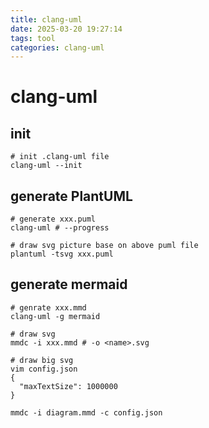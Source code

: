 ```yaml
---
title: clang-uml
date: 2025-03-20 19:27:14
tags: tool
categories: clang-uml
---
```


# clang-uml

## init

```shell
# init .clang-uml file
clang-uml --init
```

## generate PlantUML

```shell
# generate xxx.puml 
clang-uml # --progress

# draw svg picture base on above puml file
plantuml -tsvg xxx.puml
```

## generate  mermaid

```shell
# genrate xxx.mmd
clang-uml -g mermaid

# draw svg
mmdc -i xxx.mmd # -o <name>.svg

# draw big svg
vim config.json
{
  "maxTextSize": 1000000
}

mmdc -i diagram.mmd -c config.json
```

